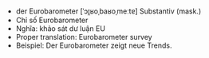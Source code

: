- der Eurobarometer	[ˈɔɪ̯ʁoˌbaʁoˌmeːtɐ]	Substantiv (mask.)
- Chỉ số Eurobarometer
- Nghĩa: khảo sát dư luận EU
- Proper translation: Eurobarometer survey
- Beispiel: Der Eurobarometer zeigt neue Trends.